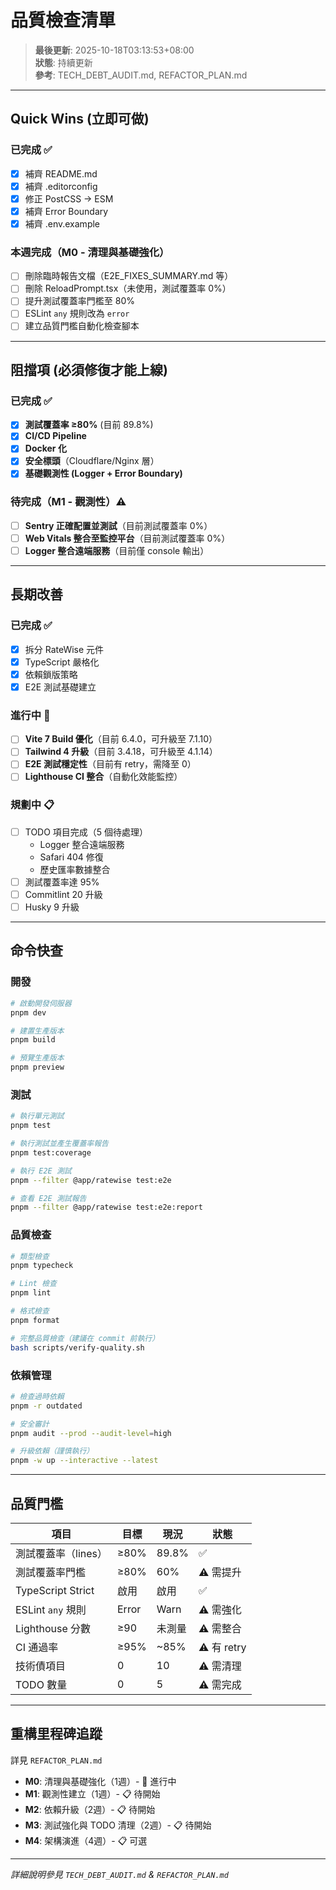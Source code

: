 # 品質檢查清單

> **最後更新**: 2025-10-18T03:13:53+08:00  
> **狀態**: 持續更新  
> **參考**: TECH_DEBT_AUDIT.md, REFACTOR_PLAN.md

---

## Quick Wins (立即可做)

### 已完成 ✅

- [x] 補齊 README.md
- [x] 補齊 .editorconfig
- [x] 修正 PostCSS → ESM
- [x] 補齊 Error Boundary
- [x] 補齊 .env.example

### 本週完成（M0 - 清理與基礎強化）

- [ ] 刪除臨時報告文檔（E2E_FIXES_SUMMARY.md 等）
- [ ] 刪除 ReloadPrompt.tsx（未使用，測試覆蓋率 0%）
- [ ] 提升測試覆蓋率門檻至 80%
- [ ] ESLint `any` 規則改為 `error`
- [ ] 建立品質門檻自動化檢查腳本

---

## 阻擋項 (必須修復才能上線)

### 已完成 ✅

- [x] **測試覆蓋率 ≥80%** (目前 89.8%)
- [x] **CI/CD Pipeline**
- [x] **Docker 化**
- [x] **安全標頭**（Cloudflare/Nginx 層）
- [x] **基礎觀測性 (Logger + Error Boundary)**

### 待完成（M1 - 觀測性）⚠️

- [ ] **Sentry 正確配置並測試**（目前測試覆蓋率 0%）
- [ ] **Web Vitals 整合至監控平台**（目前測試覆蓋率 0%）
- [ ] **Logger 整合遠端服務**（目前僅 console 輸出）

---

## 長期改善

### 已完成 ✅

- [x] 拆分 RateWise 元件
- [x] TypeScript 嚴格化
- [x] 依賴鎖版策略
- [x] E2E 測試基礎建立

### 進行中 🔄

- [ ] **Vite 7 Build 優化**（目前 6.4.0，可升級至 7.1.10）
- [ ] **Tailwind 4 升級**（目前 3.4.18，可升級至 4.1.14）
- [ ] **E2E 測試穩定性**（目前有 retry，需降至 0）
- [ ] **Lighthouse CI 整合**（自動化效能監控）

### 規劃中 📋

- [ ] TODO 項目完成（5 個待處理）
  - Logger 整合遠端服務
  - Safari 404 修復
  - 歷史匯率數據整合
- [ ] 測試覆蓋率達 95%
- [ ] Commitlint 20 升級
- [ ] Husky 9 升級

---

## 命令快查

### 開發

```bash
# 啟動開發伺服器
pnpm dev

# 建置生產版本
pnpm build

# 預覽生產版本
pnpm preview
```

### 測試

```bash
# 執行單元測試
pnpm test

# 執行測試並產生覆蓋率報告
pnpm test:coverage

# 執行 E2E 測試
pnpm --filter @app/ratewise test:e2e

# 查看 E2E 測試報告
pnpm --filter @app/ratewise test:e2e:report
```

### 品質檢查

```bash
# 類型檢查
pnpm typecheck

# Lint 檢查
pnpm lint

# 格式檢查
pnpm format

# 完整品質檢查（建議在 commit 前執行）
bash scripts/verify-quality.sh
```

### 依賴管理

```bash
# 檢查過時依賴
pnpm -r outdated

# 安全審計
pnpm audit --prod --audit-level=high

# 升級依賴（謹慎執行）
pnpm -w up --interactive --latest
```

---

## 品質門檻

| 項目                | 目標  | 現況   | 狀態        |
| ------------------- | ----- | ------ | ----------- |
| 測試覆蓋率（lines） | ≥80%  | 89.8%  | ✅          |
| 測試覆蓋率門檻      | ≥80%  | 60%    | ⚠️ 需提升   |
| TypeScript Strict   | 啟用  | 啟用   | ✅          |
| ESLint `any` 規則   | Error | Warn   | ⚠️ 需強化   |
| Lighthouse 分數     | ≥90   | 未測量 | ⚠️ 需整合   |
| CI 通過率           | ≥95%  | ~85%   | ⚠️ 有 retry |
| 技術債項目          | 0     | 10     | ⚠️ 需清理   |
| TODO 數量           | 0     | 5      | ⚠️ 需完成   |

---

## 重構里程碑追蹤

詳見 `REFACTOR_PLAN.md`

- **M0**: 清理與基礎強化（1週）- 🔄 進行中
- **M1**: 觀測性建立（1週）- 📋 待開始
- **M2**: 依賴升級（2週）- 📋 待開始
- **M3**: 測試強化與 TODO 清理（2週）- 📋 待開始
- **M4**: 架構演進（4週）- 📋 可選

---

_詳細說明參見 `TECH_DEBT_AUDIT.md` & `REFACTOR_PLAN.md`_
